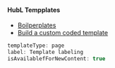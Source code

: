 #### HubL Tempplates
- [Boilperplates](https://developers.hubspot.com/docs/cms/building-blocks/themes/hubspot-cms-boilerplate)
- [Build a custom coded template](https://knowledge.hubspot.com/design-manager/build-a-custom-coded-template) 

```js
templateType: page
label: Template labeling
isAvailablefForNewContent: true

```  
